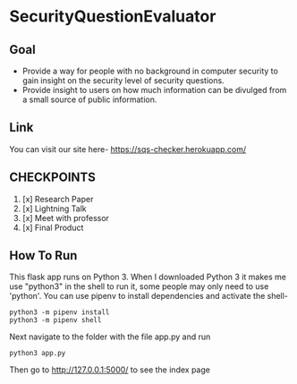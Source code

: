 # SecurityQuestionEvaluator

## Goal
* Provide a way for people with no background in computer security to gain insight on the security level of security questions.  
* Provide insight to users on how much information can be divulged from a small source of public information.

## Link
You can visit our site here- https://sqs-checker.herokuapp.com/

## CHECKPOINTS 
1. [x] Research Paper 
2. [x] Lightning Talk
3. [x] Meet with professor
4. [x] Final Product 


## How To Run
This flask app runs on Python 3.  When I downloaded Python 3 it makes me use "python3" in the shell to run it, some people may only need to use 'python'.  You can use pipenv to install dependencies and activate the shell-

```
python3 -m pipenv install 
python3 -m pipenv shell
```

Next navigate to the folder with the file app.py and run
```
python3 app.py
```
Then go to http://127.0.0.1:5000/ to see the index page


